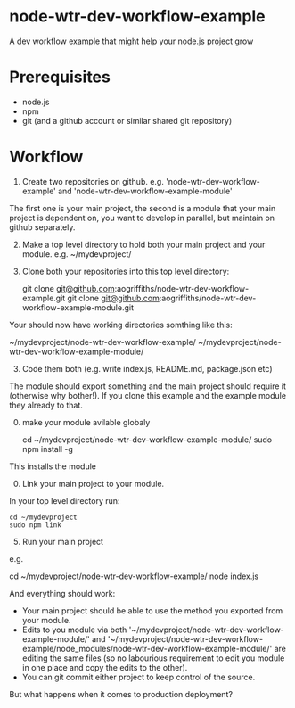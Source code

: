 node-wtr-dev-workflow-example
=============================

A dev workflow example that might help your node.js project grow

Prerequisites
=========
* node.js
* npm
* git (and a github account or similar shared git repository)


Workflow
=======
1. Create two repositories on github. e.g. 'node-wtr-dev-workflow-example' and 
'node-wtr-dev-workflow-example-module'

The first one is your main project, the second is a module that your main project is 
dependent on, you want to develop in parallel, but maintain on github separately.

2. Make a top level directory to hold both your main project and your module. e.g. 
~/mydevproject/

3. Clone both your repositories into this top level directory:

   git clone git@github.com:aogriffiths/node-wtr-dev-workflow-example.git
   git clone git@github.com:aogriffiths/node-wtr-dev-workflow-example-module.git
   
 Your should now have working directories somthing like this:
 
~/mydevproject/node-wtr-dev-workflow-example/
~/mydevproject/node-wtr-dev-workflow-example-module/


3. Code them both (e.g. write index.js, README.md, package.json etc)

The module should export something and the main project should require it (otherwise 
why bother!). If you clone this example and the example module they already to that.


0. make your module avilable globaly

    cd ~/mydevproject/node-wtr-dev-workflow-example-module/
    sudo npm install -g
    
This installs the module


0. Link your main project to your module. 

In your top level directory run:

    cd ~/mydevproject
    sudo npm link 

5. Run your main project

e.g.

   cd ~/mydevproject/node-wtr-dev-workflow-example/
   node index.js

And everything should work:

* Your main project should be able to use the method you exported from your module.
* Edits to you module via both '~/mydevproject/node-wtr-dev-workflow-example-module/'
and '~/mydevproject/node-wtr-dev-workflow-example/node_modules/node-wtr-dev-workflow-example-module/'
are editing the same files (so no labourious requirement to edit you module in one place and copy
the edits to the other).
* You can git commit either project to keep control of the source.

But what happens when it comes to production deployment?

